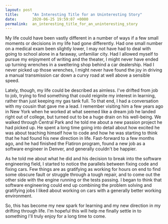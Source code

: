 ```yaml
---
layout: post
title:      "An Interesting Title for an Uninteresting Story"
date:       2020-06-25 19:59:07 +0000
permalink:  an_interesting_title_for_an_uninteresting_story
---
```



My life could have been vastly different in a number of ways if a few small moments or decisions in my life had gone differently.  Had one small number on a medical exam been slightly lower, I may not have had to deal with going to school alone in a faraway, unfamiliar city.  Had I allowed myself to pursue my enjoyment of writing and the theater, I might never have ended up turning wrenches in a sweltering shop behind a car dealership.  Had I never picked up those wrenches, I might never have found the joy in driving a manual transmission car down a curvy road at well above a sensible speed.

Lately, though, my life could be described as aimless.  I've drifted from job to job, trying to find something that could reignite my interest in learning, rather than just keeping my gas tank full.  To that end, I had a conversation with my cousin that gave me a lead.  I remember visiting him a few years ago in New York when he worked at what seemed like a dream job he landed right out of college, but turned out to be a huge drain on his well-being.  We walked through Central Park and he told me about a new passion project he had picked up.  He spent a long time going into detail about how excited he was about teaching himself how to code and how he was starting to think that he had found his new direction in life.  Fast-forward to a few months ago, and he had finished the Flatiron program, found a new job as a software engineer in Denver, and generally couldn't be happier.

As he told me about what he did and his decision to break into the software engineering field, I started to notice the parallels between fixing code and fixing cars.  Few things are as gratifying as working for hours on end to find some obscure fault or struggle through a tough repair, and to come out the other side with the engine running or the tests passing.  I began to think that software engineering could end up combining the problem solving and gratifying jobs I liked about working on cars with a generally better working environment.

So, this has become my new spark for learning and my new direction in my drifting through life.  I'm hopeful this will help me finally settle in to something I'll truly enjoy for a long time to come.

